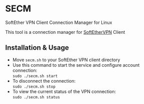 # SECM
SoftEther VPN Client Connection Manager for Linux

This tool is a connection manager for [SoftEtherVPN](https://github.com/SoftEtherVPN/SoftEtherVPN) Client

## Installation & Usage
* Move `secm.sh` to your SoftEther VPN client directory
* Use this command to start the service and configure account connection:  
`sudo ./secm.sh start`
* To disconnect the connection:  
`sudo ./secm.sh stop`
* To view the current status of the VPN connection:  
`sudo ./secm.sh status`
